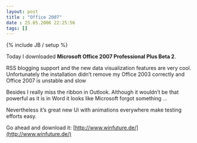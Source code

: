 ```yaml
---
layout: post
title : "Office 2007"
date : 25.05.2006 22:25:56
tags: []
---
```

{% include JB / setup %}

Today I downloaded **Microsoft Office 2007 Professional Plus Beta 2**. 

RSS blogging support and the new data visualization features are very cool. Unfortunately the installation didn’t remove my Office 2003 correctly and Office 2007 is unstable and slow 

Besides I really miss the ribbon in Outlook. Although it wouldn’t be that powerful as it is in Word it looks like Microsoft forgot something … 

Nevertheless it’s great new Ui with animations everywhere make testing efforts easy. 

Go ahead and download it: [http://www.winfuture.de/](http://www.winfuture.de/)
